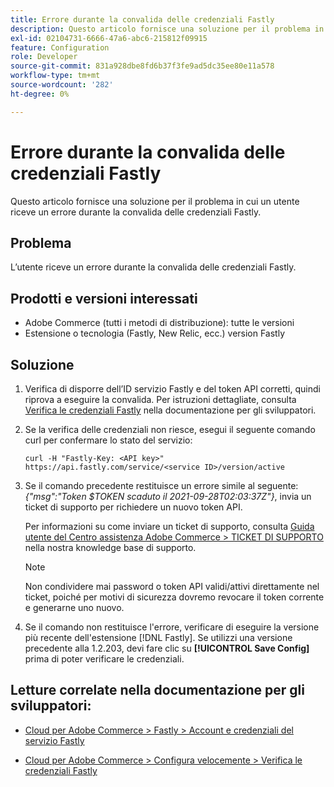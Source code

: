 ```yaml
---
title: Errore durante la convalida delle credenziali Fastly
description: Questo articolo fornisce una soluzione per il problema in cui un utente riceve un errore durante la convalida delle credenziali Fastly.
exl-id: 02104731-6666-47a6-abc6-215812f09915
feature: Configuration
role: Developer
source-git-commit: 831a928dbe8fd6b37f3fe9ad5dc35ee80e11a578
workflow-type: tm+mt
source-wordcount: '282'
ht-degree: 0%

---
```


# Errore durante la convalida delle credenziali Fastly

Questo articolo fornisce una soluzione per il problema in cui un utente riceve un errore durante la convalida delle credenziali Fastly.

## Problema

L’utente riceve un errore durante la convalida delle credenziali Fastly.

## Prodotti e versioni interessati

* Adobe Commerce (tutti i metodi di distribuzione): tutte le versioni
* Estensione o tecnologia (Fastly, New Relic, ecc.) version Fastly

## Soluzione

1. Verifica di disporre dell’ID servizio Fastly e del token API corretti, quindi riprova a eseguire la convalida. Per istruzioni dettagliate, consulta [Verifica le credenziali Fastly](https://devdocs.magento.com/cloud/cdn/configure-fastly.html#test-the-fastly-credentials) nella documentazione per gli sviluppatori.
1. Se la verifica delle credenziali non riesce, esegui il seguente comando curl per confermare lo stato del servizio:

   ```curl
   curl -H "Fastly-Key: <API key>" https://api.fastly.com/service/<service ID>/version/active
   ```

1. Se il comando precedente restituisce un errore simile al seguente: *{&quot;msg&quot;:&quot;Token $TOKEN scaduto il 2021-09-28T02:03:37Z&quot;}*, invia un ticket di supporto per richiedere un nuovo token API.

   Per informazioni su come inviare un ticket di supporto, consulta [Guida utente del Centro assistenza Adobe Commerce > TICKET DI SUPPORTO](/help/help-center-guide/help-center/magento-help-center-user-guide.md#support-tickets) nella nostra knowledge base di supporto.

   >[!NOTE]
   >
   >Non condividere mai password o token API validi/attivi direttamente nel ticket, poiché per motivi di sicurezza dovremo revocare il token corrente e generarne uno nuovo.

1. Se il comando non restituisce l&#39;errore, verificare di eseguire la versione più recente dell&#39;estensione [!DNL Fastly]. Se utilizzi una versione precedente alla 1.2.203, devi fare clic su **[!UICONTROL Save Config]** prima di poter verificare le credenziali.

## Letture correlate nella documentazione per gli sviluppatori:

* [Cloud per Adobe Commerce > Fastly > Account e credenziali del servizio Fastly](https://devdocs.magento.com/cloud/cdn/cloud-fastly.html#fastly-service-account-and-credentials)

* [Cloud per Adobe Commerce > Configura velocemente > Verifica le credenziali Fastly](https://devdocs.magento.com/cloud/cdn/configure-fastly.html#test-the-fastly-credentials)
